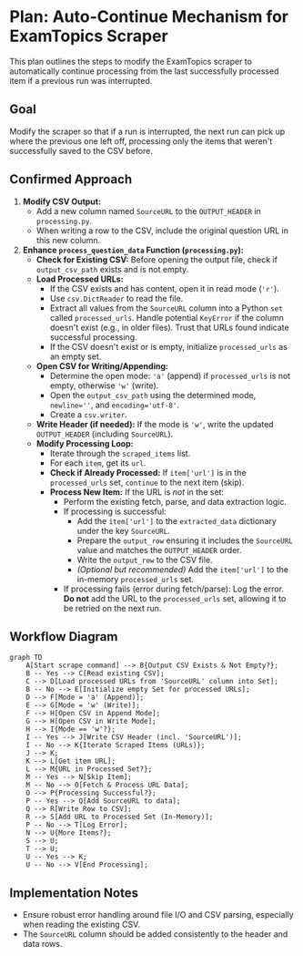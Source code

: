 # Plan: Auto-Continue Mechanism for ExamTopics Scraper

This plan outlines the steps to modify the ExamTopics scraper to automatically continue processing from the last successfully processed item if a previous run was interrupted.

## Goal

Modify the scraper so that if a run is interrupted, the next run can pick up where the previous one left off, processing only the items that weren't successfully saved to the CSV before.

## Confirmed Approach

1.  **Modify CSV Output:**
    *   Add a new column named `SourceURL` to the `OUTPUT_HEADER` in `processing.py`.
    *   When writing a row to the CSV, include the original question URL in this new column.
2.  **Enhance `process_question_data` Function (`processing.py`):**
    *   **Check for Existing CSV:** Before opening the output file, check if `output_csv_path` exists and is not empty.
    *   **Load Processed URLs:**
        *   If the CSV exists and has content, open it in read mode (`'r'`).
        *   Use `csv.DictReader` to read the file.
        *   Extract all values from the `SourceURL` column into a Python `set` called `processed_urls`. Handle potential `KeyError` if the column doesn't exist (e.g., in older files). Trust that URLs found indicate successful processing.
        *   If the CSV doesn't exist or is empty, initialize `processed_urls` as an empty set.
    *   **Open CSV for Writing/Appending:**
        *   Determine the open mode: `'a'` (append) if `processed_urls` is not empty, otherwise `'w'` (write).
        *   Open the `output_csv_path` using the determined mode, `newline=''`, and `encoding='utf-8'`.
        *   Create a `csv.writer`.
    *   **Write Header (if needed):** If the mode is `'w'`, write the updated `OUTPUT_HEADER` (including `SourceURL`).
    *   **Modify Processing Loop:**
        *   Iterate through the `scraped_items` list.
        *   For each `item`, get its `url`.
        *   **Check if Already Processed:** If `item['url']` is in the `processed_urls` set, `continue` to the next item (skip).
        *   **Process New Item:** If the URL is *not* in the set:
            *   Perform the existing fetch, parse, and data extraction logic.
            *   If processing is successful:
                *   Add the `item['url']` to the `extracted_data` dictionary under the key `SourceURL`.
                *   Prepare the `output_row` ensuring it includes the `SourceURL` value and matches the `OUTPUT_HEADER` order.
                *   Write the `output_row` to the CSV file.
                *   *(Optional but recommended)* Add the `item['url']` to the in-memory `processed_urls` set.
            *   If processing fails (error during fetch/parse): Log the error. **Do not** add the URL to the `processed_urls` set, allowing it to be retried on the next run.

## Workflow Diagram

```mermaid
graph TD
    A[Start scrape command] --> B{Output CSV Exists & Not Empty?};
    B -- Yes --> C[Read existing CSV];
    C --> D[Load processed URLs from 'SourceURL' column into Set];
    B -- No --> E[Initialize empty Set for processed URLs];
    D --> F[Mode = 'a' (Append)];
    E --> G[Mode = 'w' (Write)];
    F --> H[Open CSV in Append Mode];
    G --> H[Open CSV in Write Mode];
    H --> I{Mode == 'w'?};
    I -- Yes --> J[Write CSV Header (incl. 'SourceURL')];
    I -- No --> K{Iterate Scraped Items (URLs)};
    J --> K;
    K --> L[Get item URL];
    L --> M{URL in Processed Set?};
    M -- Yes --> N[Skip Item];
    M -- No --> O[Fetch & Process URL Data];
    O --> P{Processing Successful?};
    P -- Yes --> Q[Add SourceURL to data];
    Q --> R[Write Row to CSV];
    R --> S[Add URL to Processed Set (In-Memory)];
    P -- No --> T[Log Error];
    N --> U{More Items?};
    S --> U;
    T --> U;
    U -- Yes --> K;
    U -- No --> V[End Processing];
```

## Implementation Notes

*   Ensure robust error handling around file I/O and CSV parsing, especially when reading the existing CSV.
*   The `SourceURL` column should be added consistently to the header and data rows.
